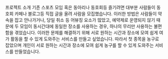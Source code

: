 프로젝트 소개
 기존 스포츠 모임 혹은 동아리나 동호회등 즐기려면 대부분 사람들이 동호회 카페나 블로그등 직접 글을 올려 사람을 모집했습니다. 
 이러한 방법은 사람들이 약속을 잡고 안나가거나,  당일 취소 등 어뷰징 요소가 많았고, 
 예약제로 운영되지 않기 때문에 두 모임이 동시간대에  동일한 장소를 사용하는 경우, 
 하나의 무리만 사용하는 불편함을 겪었습니다. 이러한 문제를 해결하기 위해 서로 원하는 시간과 장소에 모여 쉽게 여가 
 활동을 할 수 있게  도와주는 서비스를 만들고 싶었습니다. 따라서 첫 종목을 농구로 잡았으며 개인이 서로 원하는 
 시간과 장소에 모여 쉽게 농구를 할 수 있게 도와주는 서비스를 만들었습니다.
 